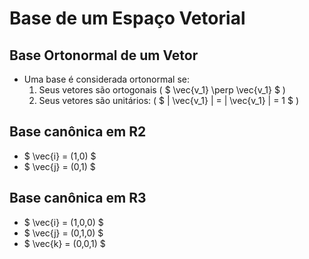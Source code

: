 # Base de um Espaço Vetorial

## Base Ortonormal de um Vetor
- Uma base é considerada ortonormal se:
    1. Seus vetores são ortogonais ( $ \vec{v_1} \perp \vec{v_1} $ )
    2. Seus vetores são unitários: ( $ \| \vec{v_1} \| = \| \vec{v_1} \| = 1 $ )

## Base canônica em R2
- $ \vec{i} = (1,0) $
- $ \vec{j} = (0,1) $

## Base canônica em R3
- $ \vec{i} = (1,0,0) $
- $ \vec{j} = (0,1,0) $
- $ \vec{k} = (0,0,1) $
